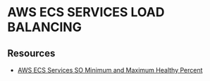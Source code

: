 # AWS ECS SERVICES LOAD BALANCING

## Resources
- [AWS ECS Services SO Minimum and Maximum Healthy Percent](https://stackoverflow.com/questions/40731143/what-is-the-minimum-healthy-percent-and-maximum-percent-in-amazon-ecs)

